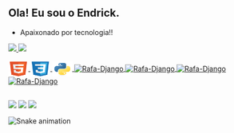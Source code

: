 ## Ola! Eu sou o Endrick.
* Apaixonado por tecnologia!!
<div align="">
  <a href="https://github.com/rick-eth0">
  <img height="180em" src="https://github-readme-stats.vercel.app/api?username=rick-eth0&show_icons=true&theme=dracula&include_all_commits=true&count_private=true"/>
  <img height="180em" src="https://github-readme-stats.vercel.app/api/top-langs/?username=rick-eth0&layout=compact&langs_count=7&theme=dracula"/>
</div>
<div style="display: inline_block"><br>
  <img align="center" alt="Rafa-HTML" height="30" width="40" src="https://raw.githubusercontent.com/devicons/devicon/master/icons/html5/html5-original.svg">
  <img align="center" alt="Rafa-CSS" height="30" width="40" src="https://raw.githubusercontent.com/devicons/devicon/master/icons/css3/css3-original.svg">
  <img align="center" alt="Rafa-Python" height="30" width="40" src="https://raw.githubusercontent.com/devicons/devicon/master/icons/python/python-original.svg">
  <img align="center" alt="Rafa-Django" height="60" width="70" src="https://cdn.jsdelivr.net/gh/devicons/devicon/icons/django/django-original.svg">
  <img align="center" alt="Rafa-Django" height="60" width="70" src="https://cdn.jsdelivr.net/gh/devicons/devicon/icons/git/git-plain-wordmark.svg">
  <img align="center" alt="Rafa-Django" height="65" width="75" src="https://cdn.jsdelivr.net/gh/devicons/devicon/icons/mysql/mysql-original-wordmark.svg">
   <img align="center" alt="Rafa-Django" height="40" width="50" src="https://cdn.jsdelivr.net/gh/devicons/devicon/icons/visualstudio/visualstudio-plain.svg">



</div>
  
  ##
 
<div> 
  <a href="https://www.instagram.com/rick_micael/" target="_blank"><img src="https://img.shields.io/badge/-Instagram-%23E4405F?style=for-the-badge&logo=instagram&logoColor=white" target="_blank"></a>
  <a href = "mailto:endrickmicael29@gmail.com"><img src="https://img.shields.io/badge/-Gmail-%23333?style=for-the-badge&logo=gmail&logoColor=white" target="_blank"></a>
  <a href="https://www.linkedin.com/in/rick-eth0/-45875016a" target="_blank"><img src="https://img.shields.io/badge/-LinkedIn-%230077B5?style=for-the-badge&logo=linkedin&logoColor=white" target="_blank"></a> 
 
  ![Snake animation](https://github.com/rick-eth0/rick-eth0/blob/output/github-contribution-grid-snake.svg)
 
</div>
